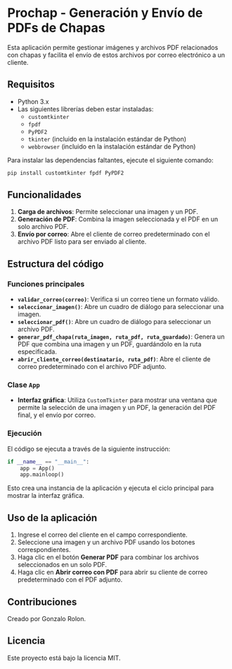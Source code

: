 # Prochap - Generación y Envío de PDFs de Chapas

Esta aplicación permite gestionar imágenes y archivos PDF relacionados con chapas y facilita el envío de estos archivos por correo electrónico a un cliente.

## Requisitos

- Python 3.x
- Las siguientes librerías deben estar instaladas:
  - `customtkinter`
  - `fpdf`
  - `PyPDF2`
  - `tkinter` (incluido en la instalación estándar de Python)
  - `webbrowser` (incluido en la instalación estándar de Python)

Para instalar las dependencias faltantes, ejecute el siguiente comando:

```bash
pip install customtkinter fpdf PyPDF2
```

## Funcionalidades

1. **Carga de archivos**: Permite seleccionar una imagen y un PDF.
2. **Generación de PDF**: Combina la imagen seleccionada y el PDF en un solo archivo PDF.
3. **Envío por correo**: Abre el cliente de correo predeterminado con el archivo PDF listo para ser enviado al cliente.

## Estructura del código

### Funciones principales

- **`validar_correo(correo)`**: Verifica si un correo tiene un formato válido.
- **`seleccionar_imagen()`**: Abre un cuadro de diálogo para seleccionar una imagen.
- **`seleccionar_pdf()`**: Abre un cuadro de diálogo para seleccionar un archivo PDF.
- **`generar_pdf_chapa(ruta_imagen, ruta_pdf, ruta_guardado)`**: Genera un PDF que combina una imagen y un PDF, guardándolo en la ruta especificada.
- **`abrir_cliente_correo(destinatario, ruta_pdf)`**: Abre el cliente de correo predeterminado con el archivo PDF adjunto.

### Clase `App`

- **Interfaz gráfica**: Utiliza `CustomTkinter` para mostrar una ventana que permite la selección de una imagen y un PDF, la generación del PDF final, y el envío por correo.

### Ejecución

El código se ejecuta a través de la siguiente instrucción:

```python
if __name__ == "__main__":
    app = App()
    app.mainloop()
```

Esto crea una instancia de la aplicación y ejecuta el ciclo principal para mostrar la interfaz gráfica.

## Uso de la aplicación

1. Ingrese el correo del cliente en el campo correspondiente.
2. Seleccione una imagen y un archivo PDF usando los botones correspondientes.
3. Haga clic en el botón **Generar PDF** para combinar los archivos seleccionados en un solo PDF.
4. Haga clic en **Abrir correo con PDF** para abrir su cliente de correo predeterminado con el PDF adjunto.

## Contribuciones

Creado por Gonzalo Rolon.

## Licencia

Este proyecto está bajo la licencia MIT.
